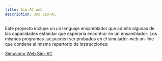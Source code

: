 ```yaml
---
title: Sim-AC web
description: Uso Sim-AC
---
```


Este proyecto incluye un un lenguaje ensamblador que admite algunas de las capacidades estándar que esperaría encontrar en un ensamblador:
Los mismos programas .ac pueden ser probados en el simulador-web on-line que contiene el mismo repertorio de instrucciones:

[Simulador Web Sim-AC](https://ruiz-jose.github.io/sim-x86/index.html )

